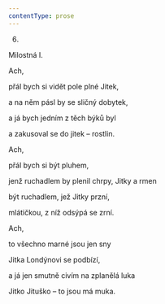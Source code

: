 ```yaml
---
contentType: prose
---
```


<section>

6.  
Milostná I.

Ach,

přál bych si vidět pole plné Jitek,

a na něm pásl by se sličný dobytek,

a já bych jedním z těch býků byl

a zakusoval se do jitek – rostlin.

Ach,

přál bych si být pluhem,

jenž ruchadlem by plenil chrpy, Jitky a rmen

být ruchadlem, jež Jitky przní,

mlátičkou, z níž odsýpá se zrní.

Ach,

to všechno marné jsou jen sny

Jitka Londýnovi se podbízí,

a já jen smutně civím na zplanělá luka

Jitko Jituško – to jsou má muka.

</section>
